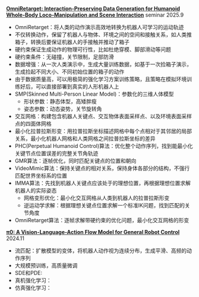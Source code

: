 [**OmniRetarget: Interaction-Preserving Data Generation for Humanoid Whole-Body Loco-Manipulation and Scene Interaction**](https://www.alphaxiv.org/abs/2509.26633) seminar 2025.9

* OmniRetarget：将人类的动作演示高效地转换为机器人可学习的运动轨迹
* 不仅转换动作，保留了机器人与物体、环境之间的空间和接触关系，如人类推箱子，转换后要保证机器人的手接触并推动了箱子
* 硬约束保证生成动作的物理可行性，比如杜绝穿模、脚部滑动等问题
* 硬约束条件：无碰撞，关节限制，足部防滑
* 数据增强：从一次人类演示中，生成大量训练数据，如基于一次捡箱子演示，生成捡起不同大小、不同初始位置的箱子的动作
* 由于数据质量高，可以用极简的强化学习方案训练策略，且策略在模拟环境训练好后，可以直接部署到真实的人形机器人上
* SMP(Skinned Multi-Person Linear Model)：参数化的三维人体模型
  * 形状参数：静态体型，高矮胖瘦
  * 姿态参数：动态姿势，关节旋转角
* 交互网格：构建包含机器人关键点、交互物体表面采样点、以及环境表面采样点的四面体网格
* 最小化拉普拉斯形变：用拉普拉斯坐标描述网格中每个点相对于其邻居的局部关系，最小化机器人网格和人类网格之间拉普拉斯坐标的差异
* PHC(Perpetual Humanoid Control)算法：优化整个动作序列，找到能最小化关键节点位置误差的完整关节角轨迹
* GMR算法：逐帧优化，同时匹配关键点的位置和朝向
* VideoMimic算法：保持关键点的相对关系，保持身体各部分的结构，不强行匹配世界坐标系的位置
* IMMA算法：先找到机器人关键点应该处于的理想位置，再根据理想位置求解机器人的实际姿态
  * 网格变形优化：最小化交互网格从人类到机器人的拉普拉斯形变
  * 逆运动学求解：根据理想关键点位置求解一个标准IK问题，找到匹配的关节角度
* OmniRetarget算法：逐帧求解带硬约束的优化问题，最小化交互网格的形变

[**π0: A Vision-Language-Action Flow Model for General Robot Control**](https://www.alphaxiv.org/abs/2410.24164) 2024.11

* 流匹配：扩散模型的变体，将机器人动作视为连续分布，生成平滑、高频的动作序列
* 大规模预训练，高质量微调
* SDE和PDE:
* 真机强化学习：
* 仿真强化学习：
